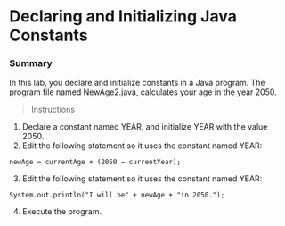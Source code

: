 # Declaring and Initializing Java Constants

### Summary
In this lab, you declare and initialize constants in a Java program. The program file named NewAge2.java, calculates your age in the year 2050.

> Instructions
1. Declare a constant named YEAR, and initialize YEAR with the value 2050.
2. Edit the following statement so it uses the constant named YEAR:
```
newAge = currentAge + (2050 − currentYear);
```
3. Edit the following statement so it uses the constant named YEAR:
```
System.out.println("I will be" + newAge + "in 2050.");
```
4. Execute the program.
